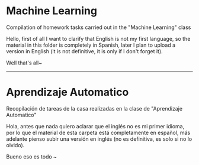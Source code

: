 # Machine Learning
Compilation of homework tasks carried out in the "Machine Learning" class

Hello, first of all I want to clarify that English is not my first language, so the material in this folder is completely in Spanish, later I plan to upload a version in English (it is not definitive, it is only if I don't forget it).

Well that's all~
_______________________________________
# Aprendizaje Automatico
Recopilación de tareas de la casa realizadas en la clase de "Aprendizaje Automatico"

Hola, antes que nada quiero aclarar que el inglés no es mi primer idioma, por lo que el material de esta carpeta está completamente en español, más adelante pienso subir una versión en inglés (no es definitiva, es solo si no lo olvido).

Bueno eso es todo ~
